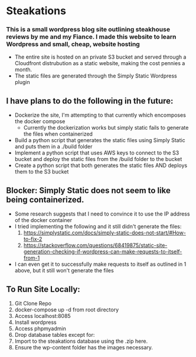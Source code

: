 # Steakations
### This is a small wordpress blog site outlining steakhouse reviews by me and my Fiance. I made this website to learn Wordpress and small, cheap, website hosting
- The entire site is hosted on an private S3 bucket and served through a Cloudfront distrubution as a static website, making the cost pennies a month.
- The static files are generated through the Simply Static Wordpress plugin

## I have plans to do the following in the future:
  - Dockerize the site, I'm attempting to that currently which encomposes the docker compose
      - Currently the dockerization works but simply static fails to generate the files when containerized
  - Build a python script that generates the static files using Simply Static and puts them in a ./build folder
  - Implement a python script that uses AWS keys to connect to the S3 bucket and deploy the static files from the /build folder to the bucket
  - Create a python script that both generates the static files AND deploys them to the S3 bucket

## Blocker: Simply Static does not seem to like being containerized.
  - Some research suggests that I need to convince it to use the IP address of the docker container
  - I tried implementing the following and it still didn't generate the files:
    1. https://simplystatic.com/docs/simply-static-does-not-start/#How-to-fix-2
    2. https://stackoverflow.com/questions/68419875/static-site-generation-checking-if-wordpress-can-make-requests-to-itself-from-1
  - I can even get it to successfully make requests to itself as outlined in 1 above, but it still won't generate the files
   

## To Run Site Locally:
  1. Git Clone Repo
  2. docker-compose up -d from root directory
  3. Access localhost:8085
  4. Install wordpress
  5. Access phpmyadmin
  6. Drop database tables except for:
  7. Import to the steakations database using the .zip here.
  8. Ensure the wp-content folder has the images necessary.
